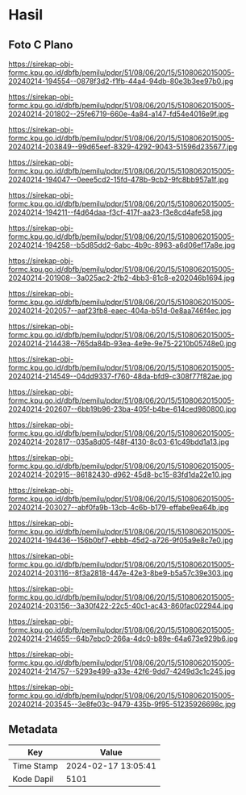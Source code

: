 # Hasil

## Foto C Plano

https://sirekap-obj-formc.kpu.go.id/dbfb/pemilu/pdpr/51/08/06/20/15/5108062015005-20240214-194554--0878f3d2-f1fb-44a4-94db-80e3b3ee97b0.jpg

https://sirekap-obj-formc.kpu.go.id/dbfb/pemilu/pdpr/51/08/06/20/15/5108062015005-20240214-201802--25fe6719-660e-4a84-a147-fd54e4016e9f.jpg

https://sirekap-obj-formc.kpu.go.id/dbfb/pemilu/pdpr/51/08/06/20/15/5108062015005-20240214-203849--99d65eef-8329-4292-9043-51596d235677.jpg

https://sirekap-obj-formc.kpu.go.id/dbfb/pemilu/pdpr/51/08/06/20/15/5108062015005-20240214-194047--0eee5cd2-15fd-478b-9cb2-9fc8bb957a1f.jpg

https://sirekap-obj-formc.kpu.go.id/dbfb/pemilu/pdpr/51/08/06/20/15/5108062015005-20240214-194211--f4d64daa-f3cf-417f-aa23-f3e8cd4afe58.jpg

https://sirekap-obj-formc.kpu.go.id/dbfb/pemilu/pdpr/51/08/06/20/15/5108062015005-20240214-194258--b5d85dd2-6abc-4b9c-8963-a6d06ef17a8e.jpg

https://sirekap-obj-formc.kpu.go.id/dbfb/pemilu/pdpr/51/08/06/20/15/5108062015005-20240214-201908--3a025ac2-2fb2-4bb3-81c8-e202046b1694.jpg

https://sirekap-obj-formc.kpu.go.id/dbfb/pemilu/pdpr/51/08/06/20/15/5108062015005-20240214-202057--aaf23fb8-eaec-404a-b51d-0e8aa746f4ec.jpg

https://sirekap-obj-formc.kpu.go.id/dbfb/pemilu/pdpr/51/08/06/20/15/5108062015005-20240214-214438--765da84b-93ea-4e9e-9e75-2210b05748e0.jpg

https://sirekap-obj-formc.kpu.go.id/dbfb/pemilu/pdpr/51/08/06/20/15/5108062015005-20240214-214549--04dd9337-f760-48da-bfd9-c308f77f82ae.jpg

https://sirekap-obj-formc.kpu.go.id/dbfb/pemilu/pdpr/51/08/06/20/15/5108062015005-20240214-202607--6bb19b96-23ba-405f-b4be-614ced980800.jpg

https://sirekap-obj-formc.kpu.go.id/dbfb/pemilu/pdpr/51/08/06/20/15/5108062015005-20240214-202817--035a8d05-f48f-4130-8c03-61c49bdd1a13.jpg

https://sirekap-obj-formc.kpu.go.id/dbfb/pemilu/pdpr/51/08/06/20/15/5108062015005-20240214-202915--86182430-d962-45d8-bc15-83fd1da22e10.jpg

https://sirekap-obj-formc.kpu.go.id/dbfb/pemilu/pdpr/51/08/06/20/15/5108062015005-20240214-203027--abf0fa9b-13cb-4c6b-b179-effabe9ea64b.jpg

https://sirekap-obj-formc.kpu.go.id/dbfb/pemilu/pdpr/51/08/06/20/15/5108062015005-20240214-194436--156b0bf7-ebbb-45d2-a726-9f05a9e8c7e0.jpg

https://sirekap-obj-formc.kpu.go.id/dbfb/pemilu/pdpr/51/08/06/20/15/5108062015005-20240214-203116--8f3a2818-447e-42e3-8be9-b5a57c39e303.jpg

https://sirekap-obj-formc.kpu.go.id/dbfb/pemilu/pdpr/51/08/06/20/15/5108062015005-20240214-203156--3a30f422-22c5-40c1-ac43-860fac022944.jpg

https://sirekap-obj-formc.kpu.go.id/dbfb/pemilu/pdpr/51/08/06/20/15/5108062015005-20240214-214655--64b7ebc0-266a-4dc0-b89e-64a673e929b6.jpg

https://sirekap-obj-formc.kpu.go.id/dbfb/pemilu/pdpr/51/08/06/20/15/5108062015005-20240214-214757--5293e499-a33e-42f6-9dd7-4249d3c1c245.jpg

https://sirekap-obj-formc.kpu.go.id/dbfb/pemilu/pdpr/51/08/06/20/15/5108062015005-20240214-203545--3e8fe03c-9479-435b-9f95-51235926698c.jpg


## Metadata

| Key        | Value               |
| ---------- | ------------------- |
| Time Stamp | 2024-02-17 13:05:41 |
| Kode Dapil | 5101                |



